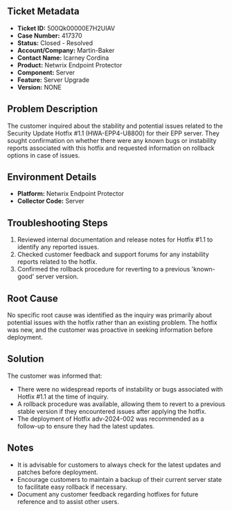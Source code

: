 ## Ticket Metadata
- **Ticket ID:** 500Qk00000E7H2UIAV
- **Case Number:** 417370
- **Status:** Closed - Resolved
- **Account/Company:** Martin-Baker
- **Contact Name:** lcarney Cordina
- **Product:** Netwrix Endpoint Protector
- **Component:** Server
- **Feature:** Server Upgrade
- **Version:** NONE

## Problem Description
The customer inquired about the stability and potential issues related to the Security Update Hotfix #1.1 (HWA-EPP4-U8800) for their EPP server. They sought confirmation on whether there were any known bugs or instability reports associated with this hotfix and requested information on rollback options in case of issues.

## Environment Details
- **Platform:** Netwrix Endpoint Protector
- **Collector Code:** Server

## Troubleshooting Steps
1. Reviewed internal documentation and release notes for Hotfix #1.1 to identify any reported issues.
2. Checked customer feedback and support forums for any instability reports related to the hotfix.
3. Confirmed the rollback procedure for reverting to a previous 'known-good' server version.

## Root Cause
No specific root cause was identified as the inquiry was primarily about potential issues with the hotfix rather than an existing problem. The hotfix was new, and the customer was proactive in seeking information before deployment.

## Solution
The customer was informed that:
- There were no widespread reports of instability or bugs associated with Hotfix #1.1 at the time of inquiry.
- A rollback procedure was available, allowing them to revert to a previous stable version if they encountered issues after applying the hotfix.
- The deployment of Hotfix adv-2024-002 was recommended as a follow-up to ensure they had the latest updates.

## Notes
- It is advisable for customers to always check for the latest updates and patches before deployment.
- Encourage customers to maintain a backup of their current server state to facilitate easy rollback if necessary.
- Document any customer feedback regarding hotfixes for future reference and to assist other users.